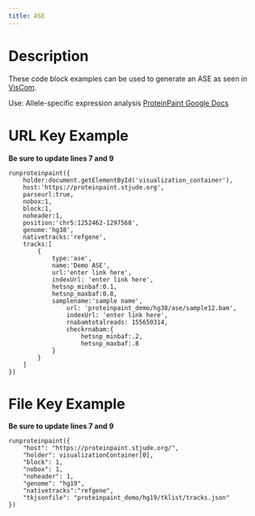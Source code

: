 ```yaml
---
title: ASE
---
```

# Description 
These code block examples can be used to generate an ASE as seen in [VisCom](https://viz.stjude.cloud/zhou-lab/visualization/genomepaint-allele-specific-expression-ase-example-beta~33).

Use: Allele-specific expression analysis
[ProteinPaint Google Docs](https://docs.google.com/document/d/1owXUQuqw5hBHFERm0Ria7anKtpyoPBaZY_MCiXXf5wE/edit#heading=h.ly3x0hngycmz)


# URL Key Example

**Be sure to update lines 7 and 9**

```JS
runproteinpaint({
	holder:document.getElementById('visualization_container'),
	host:'https://proteinpaint.stjude.org',
	parseurl:true,
	nobox:1,
	block:1,
	noheader:1,
	position:'chr5:1252462-1297568',
	genome:'hg38',
	nativetracks:'refgene',
	tracks:[
		{
			type:'ase',
			name:'Demo ASE',
			url:'enter link here',
            indexUrl: 'enter link here',
			hetsnp_minbaf:0.1,
			hetsnp_maxbaf:0.8,
			samplename:'sample name',
				url: 'proteinpaint_demo/hg38/ase/sample12.bam',
				indexUrl: 'enter link here',
				rnabamtotalreads: 155650314,
				checkrnabam:{
					hetsnp_minbaf:.2,
					hetsnp_maxbaf:.8
			}
		}
	]
})
```

# File Key Example

**Be sure to update lines 7 and 9**

```JS
runproteinpaint({
  	"host": "https://proteinpaint.stjude.org/",
  	"holder": visualizationContainer[0],
	"block": 1,
	"nobox": 1,
	"noheader": 1,
 	"genome": "hg19",
	"nativetracks":"refgene",
 	"tkjsonfile": "proteinpaint_demo/hg19/tklist/tracks.json"
})
```